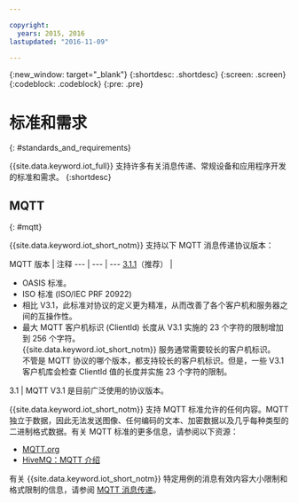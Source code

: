 ```yaml
---

copyright:
  years: 2015, 2016
lastupdated: "2016-11-09"

---
```


{:new_window: target="\_blank"}
{:shortdesc: .shortdesc}
{:screen: .screen}
{:codeblock: .codeblock}
{:pre: .pre}
# 标准和需求
{: #standards_and_requirements}

{{site.data.keyword.iot_full}} 支持许多有关消息传递、常规设备和应用程序开发的标准和需求。
{:shortdesc}


<!-- ## Blockchain
{: #blockchain}

{{site.data.keyword.iot_short_notm}} supports the following versions of the Hyperledger fabric:
- 0.5

## Python
{: #python}

Support for MQTT over SSL requires at least Python v2.7.9 or v3.4, and OpenSSL v1.0.1.
-->

## MQTT
{: #mqtt}

{{site.data.keyword.iot_short_notm}} 支持以下 MQTT 消息传递协议版本：

MQTT 版本 | 注释
--- | --- | ---
[3.1.1](https://www.oasis-open.org/standards#mqttv3.1.1)（推荐）  | <ul><li>OASIS 标准。<li>ISO 标准 (ISO/IEC PRF 20922) <li>相比 V3.1，此标准对协议的定义更为精准，从而改善了各个客户机和服务器之间的互操作性。<li>最大 MQTT 客户机标识 (ClientId) 长度从 V3.1 实施的 23 个字符的限制增加到 256 个字符。</br>{{site.data.keyword.iot_short_notm}} 服务通常需要较长的客户机标识。</br>不管是 MQTT 协议的哪个版本，都支持较长的客户机标识。但是，一些 V3.1 客户机库会检查 ClientId 值的长度并实施 23 个字符的限制。</ul>
3.1 | MQTT V3.1 是目前广泛使用的协议版本。

{{site.data.keyword.iot_short_notm}} 支持 MQTT 标准允许的任何内容。MQTT 独立于数据，因此无法发送图像、任何编码的文本、加密数据以及几乎每种类型的二进制格式数据。有关 MQTT 标准的更多信息，请参阅以下资源：
- [MQTT.org](http://mqtt.org/)
- [HiveMQ：MQTT 介绍](http://www.hivemq.com/blog/mqtt-essentials-part-1-introducing-mqtt)

有关 {{site.data.keyword.iot_short_notm}} 特定用例的消息有效内容大小限制和格式限制的信息，请参阅 [MQTT 消息传递](mqtt/index.html)。
